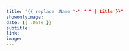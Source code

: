 ```yaml
---
title: "{{ replace .Name "-" " " | title }}"
showonlyimage: 
date: {{ .Date }}
subtitle: 
link: 
image: 
---
```

